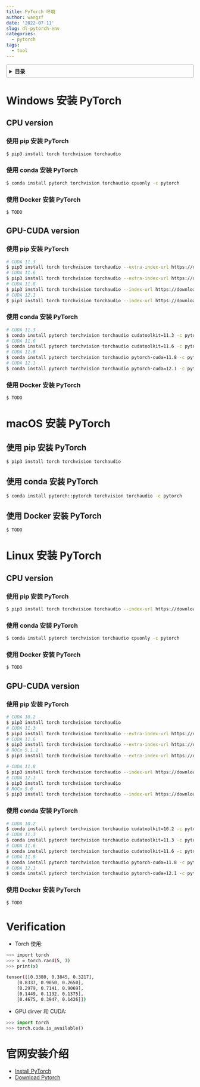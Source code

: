 ```yaml
---
title: PyTorch 环境
author: wangzf
date: '2022-07-11'
slug: dl-pytorch-env
categories:
  - pytorch
tags:
  - tool
---
```


<style>
details {
    border: 1px solid #aaa;
    border-radius: 4px;
    padding: .5em .5em 0;
}
summary {
    font-weight: bold;
    margin: -.5em -.5em 0;
    padding: .5em;
}
details[open] {
    padding: .5em;
}
details[open] summary {
    border-bottom: 1px solid #aaa;
    margin-bottom: .5em;
}
img {
    pointer-events: none;
}
</style>

<details><summary>目录</summary><p>

- [Windows 安装 PyTorch](#windows-安装-pytorch)
    - [CPU version](#cpu-version)
        - [使用 pip 安装 PyTorch](#使用-pip-安装-pytorch)
        - [使用 conda 安装 PyTorch](#使用-conda-安装-pytorch)
        - [使用 Docker 安装 PyTorch](#使用-docker-安装-pytorch)
    - [GPU-CUDA version](#gpu-cuda-version)
        - [使用 pip 安装 PyTorch](#使用-pip-安装-pytorch-1)
        - [使用 conda 安装 PyTorch](#使用-conda-安装-pytorch-1)
        - [使用 Docker 安装 PyTorch](#使用-docker-安装-pytorch-1)
- [macOS 安装 PyTorch](#macos-安装-pytorch)
    - [使用 pip 安装 PyTorch](#使用-pip-安装-pytorch-2)
    - [使用 conda 安装 PyTorch](#使用-conda-安装-pytorch-2)
    - [使用 Docker 安装 PyTorch](#使用-docker-安装-pytorch-2)
- [Linux 安装 PyTorch](#linux-安装-pytorch)
    - [CPU version](#cpu-version-1)
        - [使用 pip 安装 PyTorch](#使用-pip-安装-pytorch-3)
        - [使用 conda 安装 PyTorch](#使用-conda-安装-pytorch-3)
        - [使用 Docker 安装 PyTorch](#使用-docker-安装-pytorch-3)
    - [GPU-CUDA version](#gpu-cuda-version-1)
        - [使用 pip 安装 PyTorch](#使用-pip-安装-pytorch-4)
        - [使用 conda 安装 PyTorch](#使用-conda-安装-pytorch-4)
        - [使用 Docker 安装 PyTorch](#使用-docker-安装-pytorch-4)
- [Verification](#verification)
- [官网安装介绍](#官网安装介绍)
</p></details><p></p>


# Windows 安装 PyTorch

## CPU version

### 使用 pip 安装 PyTorch

```bash
$ pip3 install torch torchvision torchaudio
```

### 使用 conda 安装 PyTorch

```bash
$ conda install pytorch torchvision torchaudio cpuonly -c pytorch
```

### 使用 Docker 安装 PyTorch

```bash
$ TODO
```

## GPU-CUDA version

### 使用 pip 安装 PyTorch

```bash
# CUDA 11.3
$ pip3 install torch torchvision torchaudio --extra-index-url https://download.pytorch.org/whl/cu113
# CUDA 11.6
$ pip3 install torch torchvision torchaudio --extra-index-url https://download.pytorch.org/whl/cu116
# CUDA 11.8
$ pip3 install torch torchvision torchaudio --index-url https://download.pytorch.org/whl/cu118
# CUDA 12.1
$ pip3 install torch torchvision torchaudio --index-url https://download.pytorch.org/whl/cu121
```

### 使用 conda 安装 PyTorch

```bash
# CUDA 11.3
$ conda install pytorch torchvision torchaudio cudatoolkit=11.3 -c pytorch
# CUDA 11.6
$ conda install pytorch torchvision torchaudio cudatoolkit=11.6 -c pytorch -c conda-forge
# CUDA 11.8
$ conda install pytorch torchvision torchaudio pytorch-cuda=11.8 -c pytorch -c nvidia
# CUDA 12.1
$ conda install pytorch torchvision torchaudio pytorch-cuda=12.1 -c pytorch -c nvidia
```

### 使用 Docker 安装 PyTorch

```bash
$ TODO
```

# macOS 安装 PyTorch

## 使用 pip 安装 PyTorch

```bash
$ pip3 install torch torchvision torchaudio
```

## 使用 conda 安装 PyTorch

```bash
$ conda install pytorch::pytorch torchvision torchaudio -c pytorch
```

## 使用 Docker 安装 PyTorch

```bash
$ TODO
```

# Linux 安装 PyTorch

## CPU version

### 使用 pip 安装 PyTorch

```bash
$ pip3 install torch torchvision torchaudio --index-url https://download.pytorch.org/whl/cpu
```

### 使用 conda 安装 PyTorch

```bash
$ conda install pytorch torchvision torchaudio cpuonly -c pytorch
```

### 使用 Docker 安装 PyTorch

```bash
$ TODO
```

## GPU-CUDA version

### 使用 pip 安装 PyTorch

```bash
# CUDA 10.2
$ pip3 install torch torchvision torchaudio
# CUDA 11.3
$ pip3 install torch torchvision torchaudio --extra-index-url https://download.pytorch.org/whl/cu113
# CUDA 11.6
$ pip3 install torch torchvision torchaudio --extra-index-url https://download.pytorch.org/whl/cu116
# ROCm 5.1.1
$ pip3 install torch torchvision torchaudio --extra-index-url https://download.pytorch.org/whl/rocm5.1.1

# CUDA 11.8
$ pip3 install torch torchvision torchaudio --index-url https://download.pytorch.org/whl/cu118
# CUDA 12.1
$ pip3 install torch torchvision torchaudio
# ROCm 5.6
$ pip3 install torch torchvision torchaudio --index-url https://download.pytorch.org/whl/rocm5.6
```

### 使用 conda 安装 PyTorch

```bash
# CUDA 10.2
$ conda install pytorch torchvision torchaudio cudatoolkit=10.2 -c pytorch
# CUDA 11.3
$ conda install pytorch torchvision torchaudio cudatoolkit=11.3 -c pytorch
# CUDA 11.6
$ conda install pytorch torchvision torchaudio cudatoolkit=11.6 -c pytorch -c conda-forge
# CUDA 11.8
$ conda install pytorch torchvision torchaudio pytorch-cuda=11.8 -c pytorch -c nvidia
# CUDA 12.1
$ conda install pytorch torchvision torchaudio pytorch-cuda=12.1 -c pytorch -c nvidia
```

### 使用 Docker 安装 PyTorch

```bash
$ TODO
```

# Verification

* Torch 使用:

```bash
>>> import torch
>>> x = torch.rand(5, 3)
>>> print(x)

tensor([[0.3380, 0.3845, 0.3217],
	[0.8337, 0.9050, 0.2650],
	[0.2979, 0.7141, 0.9069],
	[0.1449, 0.1132, 0.1375],
	[0.4675, 0.3947, 0.1426]])
```

* GPU dirver 和 CUDA:

```python
>>> import torch
>>> torch.cuda.is_available()
```

# 官网安装介绍

* [Install PyTorch](https://pytorch.org/get-started/locally/)
* [Download Pytorch](https://download.pytorch.org/whl/torch)
